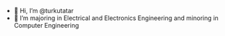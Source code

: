 - 👋 Hi, I’m @turkutatar
- 👀 I’m majoring in Electrical and Electronics Engineering and minoring in Computer Engineering



<!---
turkutatar/turkutatar is a ✨ special ✨ repository because its `README.md` (this file) appears on your GitHub profile.
You can click the Preview link to take a look at your changes.
--->
